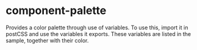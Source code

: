 # component-palette

Provides a color palette through use of variables. To use this, import it in postCSS and use the variables it exports. These variables are listed in the sample, together with their color.
